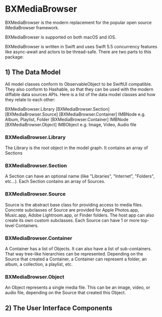 # BXMediaBrowser

BXMediaBrowser is the modern replacement for the popular open source iMediaBrowser framework. 

BXMediaBrowser is supported on both macOS and iOS. 

BXMediaBrowser is written in Swift and uses Swift 5.5 concurrency features like async-await and actors to be thread-safe. There are two parts to this package:

## 1) The Data Model

All model classes conform to ObservableObject to be SwiftUI compatible. They also conform to Hashable, so that they can be used with the modern diffable data sources APIs. Here is a list of the data model classes and how they relate to each other:

BXMediaBrowser.Library
	[BXMediaBrowser.Section]
		[BXMediaBrowser.Source]
			[BXMediaBrowser.Container]			IMBNode				e.g. Album, Playlist, Folder
				[BXMediaBrowser.Container]		IMBNode
				[BXMediaBrowser.Object]			IMBObject			e.g. Image, Video, Audio file

### BXMediaBrowser.Library	

The Library is the root object in the model graph. It contains an array of Sections

### BXMediaBrowser.Section

A Section can have an optional name (like "Libraries", "Internet", "Folders", etc...). Each Section contains an array of Sources.

### BXMediaBrowser.Source

Source is the abstract base class for providing access to media files. Concrete subclasses of Source are provided for Apple Photos.app, Music.app, Adobe Lightroom.app, or Finder folders. The host app can also create its own custom subclasses. Each Source can have 1 or more top-level Containers. 

### BXMediaBrowser.Container

A Container has a list of Objects. It can also have a list of sub-containers. That way tree-like hierarchies can be represented. Depending on the Source that created a Container, a Container can represent a folder, an album, a collection, a playlist, etc.

### BXMediaBrowser.Object

An Object represents a single media file. This can be an image, video, or audio file, depending on the Source that created this Object.


## 2) The User Interface Components
